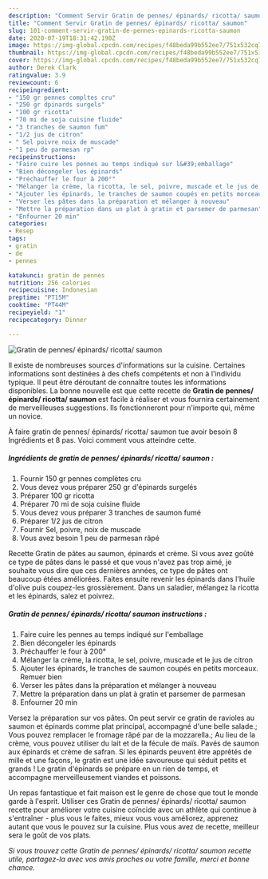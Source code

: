 ```yaml
---
description: "Comment Servir Gratin de pennes/ épinards/ ricotta/ saumon"
title: "Comment Servir Gratin de pennes/ épinards/ ricotta/ saumon"
slug: 101-comment-servir-gratin-de-pennes-epinards-ricotta-saumon
date: 2020-07-19T18:31:42.190Z
image: https://img-global.cpcdn.com/recipes/f48beda99b552ee7/751x532cq70/gratin-de-pennes-epinards-ricotta-saumon-photo-principale-de-la-recette.jpg
thumbnail: https://img-global.cpcdn.com/recipes/f48beda99b552ee7/751x532cq70/gratin-de-pennes-epinards-ricotta-saumon-photo-principale-de-la-recette.jpg
cover: https://img-global.cpcdn.com/recipes/f48beda99b552ee7/751x532cq70/gratin-de-pennes-epinards-ricotta-saumon-photo-principale-de-la-recette.jpg
author: Derek Clark
ratingvalue: 3.9
reviewcount: 6
recipeingredient:
- "150 gr pennes compltes cru"
- "250 gr dpinards surgels"
- "100 gr ricotta"
- "70 mi de soja cuisine fluide"
- "3 tranches de saumon fum"
- "1/2 jus de citron"
- " Sel poivre noix de muscade"
- "1 peu de parmesan rp"
recipeinstructions:
- "Faire cuire les pennes au temps indiqué sur l&#39;emballage"
- "Bien décongeler les épinards"
- "Préchauffer le four à 200°"
- "Mélanger la crème, la ricotta, le sel, poivre, muscade et le jus de citron"
- "Ajouter les épinards, le tranches de saumon coupés en petits morceaux. Remuer bien"
- "Verser les pâtes dans la préparation et mélanger à nouveau"
- "Mettre la préparation dans un plat à gratin et parsemer de parmesan"
- "Enfourner 20 min"
categories:
- Resep
tags:
- gratin
- de
- pennes

katakunci: gratin de pennes 
nutrition: 256 calories
recipecuisine: Indonesian
preptime: "PT15M"
cooktime: "PT44M"
recipeyield: "1"
recipecategory: Dinner

---
```



![Gratin de pennes/ épinards/ ricotta/ saumon](https://img-global.cpcdn.com/recipes/f48beda99b552ee7/751x532cq70/gratin-de-pennes-epinards-ricotta-saumon-photo-principale-de-la-recette.jpg)

Il existe de nombreuses sources d'informations sur la cuisine. Certaines informations sont destinées à des chefs compétents et non à l'individu typique. Il peut être déroutant de connaître toutes les informations disponibles. La bonne nouvelle est que cette recette de <strong> Gratin de pennes/ épinards/ ricotta/ saumon </strong> est facile à réaliser et vous fournira certainement de merveilleuses suggestions. Ils fonctionneront pour n'importe qui, même un novice.

<!--inarticleads1-->

À faire gratin de pennes/ épinards/ ricotta/ saumon tue avoir besoin 8 Ingrédients et 8 pas. Voici comment vous atteindre cette.

##### Ingrédients de gratin de pennes/ épinards/ ricotta/ saumon :

1. Fournir 150 gr pennes complètes cru
1. Vous devez vous préparer 250 gr d&#39;épinards surgelés
1. Préparer 100 gr ricotta
1. Préparer 70 mi de soja cuisine fluide
1. Vous devez vous préparer 3 tranches de saumon fumé
1. Préparer 1/2 jus de citron
1. Fournir  Sel, poivre, noix de muscade
1. Vous avez besoin 1 peu de parmesan râpé


Recette Gratin de pâtes au saumon, épinards et crème. Si vous avez goûté ce type de pâtes dans le passé et que vous n&#39;avez pas trop aimé, je souhaite vous dire que ces dernières années, ce type de pâtes ont beaucoup étées améliorées. Faites ensuite revenir les épinards dans l&#39;huile d&#39;olive puis coupez-les grossièrement. Dans un saladier, mélangez la ricotta et les épinards, salez et poivrez. 

<!--inarticleads2-->

##### Gratin de pennes/ épinards/ ricotta/ saumon instructions :

1. Faire cuire les pennes au temps indiqué sur l&#39;emballage
1. Bien décongeler les épinards
1. Préchauffer le four à 200°
1. Mélanger la crème, la ricotta, le sel, poivre, muscade et le jus de citron
1. Ajouter les épinards, le tranches de saumon coupés en petits morceaux. Remuer bien
1. Verser les pâtes dans la préparation et mélanger à nouveau
1. Mettre la préparation dans un plat à gratin et parsemer de parmesan
1. Enfourner 20 min


Versez la préparation sur vos pâtes. On peut servir ce gratin de ravioles au saumon et épinards comme plat principal, accompagné d&#39;une belle salade.; Vous pouvez remplacer le fromage râpé par de la mozzarella.; Au lieu de la crème, vous pouvez utiliser du lait et de la fécule de maïs. Pavés de saumon aux épinards et crème de safran. Si les épinards peuvent être apprêtés de mille et une façons, le gratin est une idée savoureuse qui séduit petits et grands ! Le gratin d&#39;épinards se prépare en un rien de temps, et accompagne merveilleusement viandes et poissons. 

<!--inarticleads1-->

<p>
Un repas fantastique et fait maison est le genre de chose que tout le monde garde à l'esprit. Utiliser ces Gratin de pennes/ épinards/ ricotta/ saumon recette pour améliorer votre cuisine coïncide avec un athlète qui continue à s'entraîner - plus vous le faites, mieux vous vous améliorez, apprenez autant que vous le pouvez sur la cuisine. Plus vous avez de recette, meilleur sera le goût de vos plats.
</p>

<p>
<i>Si vous trouvez cette Gratin de pennes/ épinards/ ricotta/ saumon recette utile, partagez-la avec vos amis proches ou votre famille, merci et bonne chance.</i>
</p>
